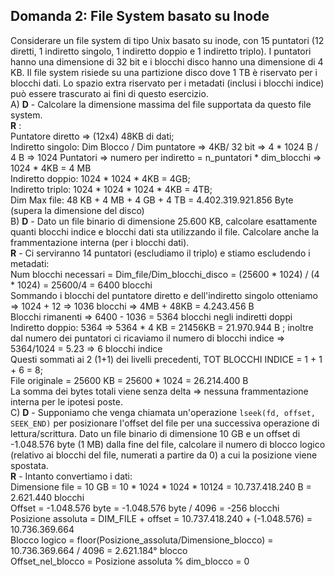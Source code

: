 ## Domanda 2: File System basato su Inode

Considerare un file system di tipo Unix basato su inode, con 15 puntatori (12 diretti, 1 indiretto singolo, 1 indiretto doppio e 1 indiretto triplo). I puntatori hanno una dimensione di 32 bit e i blocchi disco hanno una dimensione di 4 KB. Il file system risiede su una partizione
disco dove 1 TB è riservato per i blocchi dati. Lo spazio extra riservato per i metadati (inclusi i blocchi indice) può essere trascurato ai fini di questo esercizio.
<br>
A) **D** - Calcolare la dimensione massima del file supportata da questo file system.<br>
**R** : <br>
Puntatore diretto => (12x4) 48KB di dati;<br>
Indiretto singolo: Dim Blocco / Dim puntatore => 4KB/ 32 bit => 4 * 1024 B / 4 B => 1024 Puntatori => numero per indiretto = n_puntatori * dim_blocchi => 1024 * 4KB = 4 MB<br>
Indiretto doppio: 1024 * 1024 * 4KB = 4GB; <br>
Indiretto triplo: 1024 * 1024 * 1024 * 4KB = 4TB; <br>
Dim Max file: 48 KB + 4 MB + 4 GB + 4 TB = 4.402.319.921.856 Byte (supera la dimensione del disco)<br>
B) **D** - Dato un file binario di dimensione 25.600 KB, calcolare esattamente quanti blocchi indice e blocchi dati sta utilizzando il file. Calcolare anche la frammentazione interna (per i blocchi dati).<br>
**R** - Ci serviranno 14 puntatori (escludiamo il triplo) e stiamo escludendo i metadati: <br>
Num blocchi necessari = Dim_file/Dim_blocchi_disco = (25600 * 1024) / (4 * 1024) = 25600/4 = 6400 blocchi<br>
Sommando i blocchi del puntatore diretto e dell'indiretto singolo otteniamo => 1024 + 12 => 1036 blocchi => 4MB + 48KB = 4.243.456 B<br>
Blocchi rimanenti => 6400 - 1036 = 5364 blocchi negli indiretti doppi <br>
Indiretto doppio: 5364 => 5364 * 4 KB = 21456KB = 21.970.944 B ; inoltre dal numero dei puntatori ci ricaviamo il numero di blocchi indice => 5364/1024 = 5.23 => 6 blocchi indice<br>
Questi sommati ai 2 (1+1) dei livelli precedenti, TOT BLOCCHI INDICE = 1 + 1 + 6 = 8; <br>
File originale = 25600 KB = 25600 * 1024 = 26.214.400 B <br>
La somma dei bytes totali viene senza delta => nessuna frammentazione interna per le ipotesi poste.<br>
C) **D** - Supponiamo che venga chiamata un'operazione `lseek(fd, offset, SEEK_END)` per posizionare l'offset del file per una successiva operazione di lettura/scrittura.
Dato un file binario di dimensione 10 GB e un offset di -1.048.576 byte (1 MB) dalla fine del file, calcolare il numero di blocco logico (relativo ai blocchi del file, numerati a partire da 0)
a cui la posizione viene spostata.<br>
**R** - Intanto convertiamo i dati: <br>
Dimensione file = 10 GB = 10 * 1024 * 1024 * 10124 = 10.737.418.240 B = 2.621.440 blocchi <br>
Offset = -1.048.576 byte = -1.048.576 byte / 4096 = -256 blocchi <br>
Posizione assoluta = DIM_FILE + offset = 10.737.418.240 + (-1.048.576) = 10.736.369.664 <br>
Blocco logico = floor(Posizione_assoluta/Dimensione_blocco) = 10.736.369.664 / 4096 = 2.621.184° blocco <br>
Offset_nel_blocco = Posizione assoluta % dim_blocco = 0